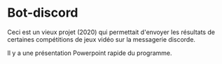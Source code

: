 # Bot-discord
Ceci est un vieux projet (2020) qui permettait d'envoyer les résultats de certaines compétitions de jeux vidéo sur la messagerie discorde.

Il y a une présentation Powerpoint rapide du programme.
